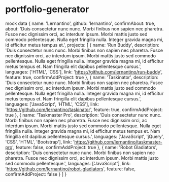 # portfolio-generator


mock data
{
  name: 'Lernantino',
  github: 'lernantino',
  confirmAbout: true,
  about:
    'Duis consectetur nunc nunc. Morbi finibus non sapien nec pharetra. Fusce nec dignissim orci, ac interdum ipsum. Morbi mattis justo sed commodo pellentesque. Nulla eget fringilla nulla. Integer gravida magna mi, id efficitur metus tempus et.',
  projects: [
    {
      name: 'Run Buddy',
      description:
        'Duis consectetur nunc nunc. Morbi finibus non sapien nec pharetra. Fusce nec dignissim orci, ac interdum ipsum. Morbi mattis justo sed commodo pellentesque. Nulla eget fringilla nulla. Integer gravida magna mi, id efficitur metus tempus et. Nam fringilla elit dapibus pellentesque cursus.',
      languages: ['HTML', 'CSS'],
      link: 'https://github.com/lernantino/run-buddy',
      feature: true,
      confirmAddProject: true
    },
    {
      name: 'Taskinator',
      description:
        'Duis consectetur nunc nunc. Morbi finibus non sapien nec pharetra. Fusce nec dignissim orci, ac interdum ipsum. Morbi mattis justo sed commodo pellentesque. Nulla eget fringilla nulla. Integer gravida magna mi, id efficitur metus tempus et. Nam fringilla elit dapibus pellentesque cursus.',
      languages: ['JavaScript', 'HTML', 'CSS'],
      link: 'https://github.com/lernantino/taskinator',
      feature: true,
      confirmAddProject: true
    },
    {
      name: 'Taskmaster Pro',
      description:
        'Duis consectetur nunc nunc. Morbi finibus non sapien nec pharetra. Fusce nec dignissim orci, ac interdum ipsum. Morbi mattis justo sed commodo pellentesque. Nulla eget fringilla nulla. Integer gravida magna mi, id efficitur metus tempus et. Nam fringilla elit dapibus pellentesque cursus.',
      languages: ['JavaScript', 'jQuery', 'CSS', 'HTML', 'Bootstrap'],
      link: 'https://github.com/lernantino/taskmaster-pro',
      feature: false,
      confirmAddProject: true
    },
    {
      name: 'Robot Gladiators',
      description:
        'Duis consectetur nunc nunc. Morbi finibus non sapien nec pharetra. Fusce nec dignissim orci, ac interdum ipsum. Morbi mattis justo sed commodo pellentesque.',
      languages: ['JavaScript'],
      link: 'https://github.com/lernantino/robot-gladiators',
      feature: false,
      confirmAddProject: false
    }
  ]
}